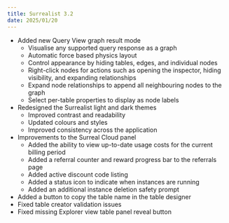 ```yaml
---
title: Surrealist 3.2
date: 2025/01/20
---
```


- Added new Query View graph result mode
	- Visualise any supported query response as a graph
	- Automatic force based physics layout
	- Control appearance by hiding tables, edges, and individual nodes
	- Right-click nodes for actions such as opening the inspector, hiding visibility, and expanding relationships
	- Expand node relationships to append all neighbouring nodes to the graph
	- Select per-table properties to display as node labels
- Redesigned the Surrealist light and dark themes
	- Improved contrast and readability
	- Updated colours and styles
	- Improved consistency across the application
- Improvements to the Surreal Cloud panel
	- Added the ability to view up-to-date usage costs for the current billing period
	- Added a referral counter and reward progress bar to the referrals page
	- Added active discount code listing
	- Added a status icon to indicate when instances are running
	- Added an additional instance deletion safety prompt
- Added a button to copy the table name in the table designer
- Fixed table creator validation issues
- Fixed missing Explorer view table panel reveal button